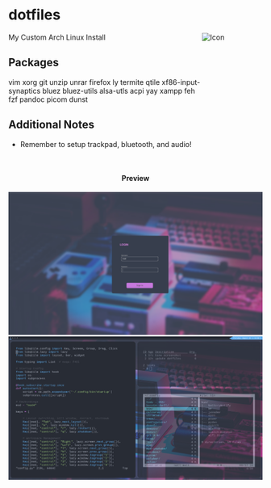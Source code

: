 # dotfiles

<img src="https://image.flaticon.com/icons/svg/226/226772.svg" align="right"
     alt="Icon" width="120" height="178">
     
My Custom Arch Linux Install

## Packages
vim xorg git unzip unrar firefox ly termite qtile 
xf86-input-synaptics bluez bluez-utils alsa-utls 
acpi yay xampp feh fzf pandoc picom dunst

## Additional Notes
* Remember to setup trackpad, bluetooth, and audio!


<br/>
<h4 align="center">Preview</h4>

<p align="center">
  <img src="./imgs/lock-thumbnail.png" alt="Lockscreen">
  <img src="./imgs/thumbnail.png" alt="Desktop">
</p>
